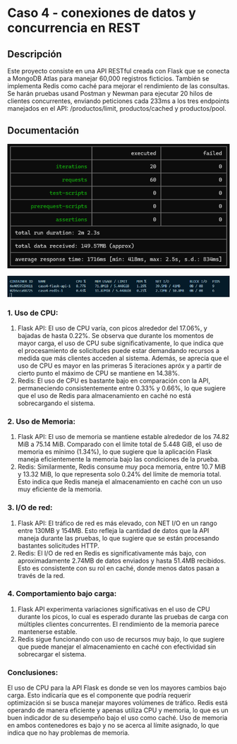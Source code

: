 # Caso 4 - conexiones de datos y concurrencia en REST

## Descripción
Este proyecto consiste en una API RESTful creada con Flask que se conecta a MongoDB Atlas para manejar 60,000 registros ficticios. También se implementa Redis como caché para mejorar el rendimiento de las consultas. Se harán pruebas usand Postman y Newman para ejecutar 20 hilos de clientes concurrentes, enviando peticiones cada 233ms a los tres endpoints manejados en el API: /productos/limit, productos/cached y productos/pool.

## Documentación

![Newman summary.](newman-exec-summary.png)

![Docker execution time stats sample.](docker-stats-sample.png)

### 1. Uso de CPU:
1. Flask API: El uso de CPU varía, con picos alrededor del 17.06%, y bajadas de hasta 0.22%. Se observa que durante los momentos de mayor carga, el uso de CPU sube significativamente, lo que indica que el procesamiento de solicitudes puede estar demandando recursos a medida que más clientes acceden al sistema. Además, se aprecia que el uso de CPU es mayor en las primeras 5 iteraciones apróx y a partir de cierto punto el máximo de CPU se mantiene en 14.38%.
2. Redis: El uso de CPU es bastante bajo en comparación con la API, permaneciendo consistentemente entre 0.33% y 0.66%, lo que sugiere que el uso de Redis para almacenamiento en caché no está sobrecargando el sistema.

### 2. Uso de Memoria:
1. Flask API: El uso de memoria se mantiene estable alrededor de los 74.82 MiB a 75.14 MiB. Comparado con el límite total de 5.448 GiB, el uso de memoria es mínimo (1.34%), lo que sugiere que la aplicación Flask maneja eficientemente la memoria bajo las condiciones de la prueba.
2. Redis: Similarmente, Redis consume muy poca memoria, entre 10.7 MiB y 13.32 MiB, lo que representa solo 0.24% del límite de memoria total. Esto indica que Redis maneja el almacenamiento en caché con un uso muy eficiente de la memoria.

### 3. I/O de red:
1. Flask API: El tráfico de red es más elevado, con NET I/O en un rango entre 130MB y 154MB. Esto refleja la cantidad de datos que la API maneja durante las pruebas, lo que sugiere que se están procesando bastantes solicitudes HTTP.
2. Redis: El I/O de red en Redis es significativamente más bajo, con aproximadamente 2.74MB de datos enviados y hasta 51.4MB recibidos. Esto es consistente con su rol en caché, donde menos datos pasan a través de la red.

### 4. Comportamiento bajo carga:
1. Flask API experimenta variaciones significativas en el uso de CPU durante los picos, lo cual es esperado durante las pruebas de carga con múltiples clientes concurrentes. El rendimiento de la memoria parece mantenerse estable.
2. Redis sigue funcionando con uso de recursos muy bajo, lo que sugiere que puede manejar el almacenamiento en caché con efectividad sin sobrecargar el sistema.

### Conclusiones:
El uso de CPU para la API Flask es donde se ven los mayores cambios bajo carga. Esto indicaría que es el componente que podría requerir optimización si se busca manejar mayores volúmenes de tráfico.
Redis está operando de manera eficiente y apenas utiliza CPU y memoria, lo que es un buen indicador de su desempeño bajo el uso como caché.
Uso de memoria en ambos contenedores es bajo y no se acerca al límite asignado, lo que indica que no hay problemas de memoria.